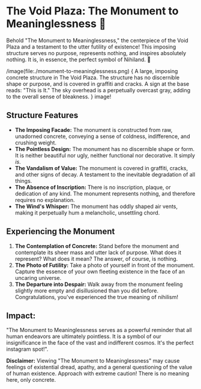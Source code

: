 # The Void Plaza: The Monument to Meaninglessness 🧱

Behold "The Monument to Meaninglessness," the centerpiece of the Void Plaza and a testament to the utter futility of existence! This imposing structure serves no purpose, represents nothing, and inspires absolutely nothing. It is, in essence, the perfect symbol of Nihiland. 🧱

/image(file:./monument-to-meaninglessness.png) {
A large, imposing concrete structure in The Void Plaza. The structure has no discernible shape or purpose, and is covered in graffiti and cracks. A sign at the base reads: "This is It." The sky overhead is a perpetually overcast gray, adding to the overall sense of bleakness.
} image!

## Structure Features

*   **The Imposing Facade:** The monument is constructed from raw, unadorned concrete, conveying a sense of coldness, indifference, and crushing weight.
*   **The Pointless Design:** The monument has no discernible shape or form. It is neither beautiful nor ugly, neither functional nor decorative. It simply *is*.
*   **The Vandalism of Value:** The monument is covered in graffiti, cracks, and other signs of decay. A testament to the inevitable degradation of all things.
*   **The Absence of Inscription:** There is no inscription, plaque, or dedication of any kind. The monument represents nothing, and therefore requires no explanation.
*   **The Wind's Whisper:** The monument has oddly shaped air vents, making it perpetually hum a melancholic, unsettling chord.

## Experiencing the Monument

1.  **The Contemplation of Concrete:** Stand before the monument and contemplate its sheer mass and utter lack of purpose. What does it represent? What does it mean? The answer, of course, is nothing.
2.  **The Photo of Futility:** Take a photo of yourself in front of the monument. Capture the essence of your own fleeting existence in the face of an uncaring universe.
3.  **The Departure into Despair:** Walk away from the monument feeling slightly more empty and disillusioned than you did before. Congratulations, you've experienced the true meaning of nihilism!

## Impact:

"The Monument to Meaninglessness serves as a powerful reminder that all human endeavors are ultimately pointless. It is a symbol of our insignificance in the face of the vast and indifferent cosmos. It's the perfect instagram spot!".

**Disclaimer:** Viewing "The Monument to Meaninglessness" may cause feelings of existential dread, apathy, and a general questioning of the value of human existence. Approach with extreme caution! There is no meaning here, only concrete.